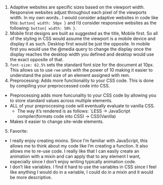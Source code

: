 1. Adaptive websites are specific sizes based on the viewport width. Responsive websites adjust throughout each pixel of the viewports width. In my own words.. I would consider adaptive websites in code like this: `button{ width: 50px }` and I’d consider responsive websites as the following: `button{ width: 50% }`.
2.  Mobile first designs are built as suggested as the title, Mobile first. So all of the styling in CSS would assume the viewport is a mobile device and display it as such. Desktop first would be just the opposite. In mobile first you would use the @media query to change the display once the display reaches the desktop width you defined and desktop would use the exact opposite of that.
3. `font-size: 62.5%` sets the standard font size for the document at 10px. This allows us to use `rem` units with the power of 10 making it easier to understand the pixel size of an element assigned with rem.
4. Preprocessng: Adds more functionality to your CSS code. This is done by compiling your preproccessed code into CSS.
* Preprocessing adds more funcunality to your CSS code by allowing you to store standard values across multiple elements.
* ALL of your preproccesing code will eventually evaluate to vanilla CSS.
   * The way it’s rendered is as follows: `LESS -> JavaScript compiler(formats code into CSS) -> CSS(Vanilla)
* Makes it easier to change site-wide elements.
5. Favorite:
* I really enjoy creating mixins. Since I’m familiar with JavaScript, this allows me to think about my code like I’m creating a function. It also allows me to re-use code. I really like that I can easily create an animation with a mixin and can apply that to any element I want, especially since I don’t enjoy writing typically animation code.
* I don’t like variables. I find it hard to use the variables in CSS since I feel like anything I would do in a variable, I could do in a mixin and it would be more descriptive.